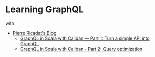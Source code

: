 # Learning GraphQL

with

- [Pierre Ricadat's Blog](https://medium.com/@ghostdogpr)
  - [GraphQL in Scala with Caliban — Part 1: Turn a simple API into GraphQL](https://medium.com/@ghostdogpr/graphql-in-scala-with-caliban-part-1-8ceb6099c3c2)
  - [GraphQL in Scala with Caliban - Part 2: Query optimization](https://medium.com/@ghostdogpr/graphql-in-scala-with-caliban-part-2-c7762110c0f9)


